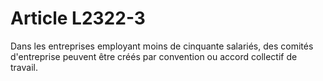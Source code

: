# Article L2322-3

Dans les entreprises employant moins de cinquante salariés, des comités d'entreprise peuvent être créés par convention ou accord collectif de travail.